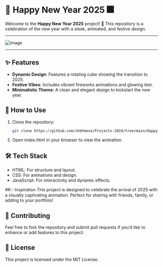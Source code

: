 # 🎉 Happy New Year 2025 🎆

Welcome to the **Happy New Year 2025** project! 🥳 This repository is a celebration of the new year with a sleek, animated, and festive design.

---

![image](https://github.com/user-attachments/assets/392f3528-1502-4547-b1bb-9438079bbc7b)

---

## ✨ Features

- **Dynamic Design**: Features a rotating cube showing the transition to 2025.
- **Festive Vibes**: Includes vibrant fireworks animations and glowing text.
- **Minimalistic Theme**: A clean and elegant design to kickstart the new year.

## 📂 How to Use

1. Clone the repository:
   ```bash
   git clone https://github.com/shbhmexe/Projects-2024/tree/main/Happy%20New%20Year%202025)
   
2. Open index.html in your browser to view the animation.

## 🛠️ Tech Stack

- HTML: For structure and layout.
- CSS: For animations and design.
- JavaScript: For interactivity and dynamic effects.

##💡 Inspiration
This project is designed to celebrate the arrival of 2025 with a visually captivating animation. Perfect for sharing with friends, family, or adding to your portfolio!



## 🌟 Contributing
Feel free to fork the repository and submit pull requests if you’d like to enhance or add features to this project.

## 📜 License
This project is licensed under the MIT License.

